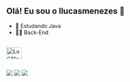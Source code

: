 ## Olá! Eu sou o llucasmenezes 👋

- 🌱 Estudando Java
- 👨‍💻 Back-End

<div style="display: inline_block"><br>
  <img align="center" alt="Lucas-Java" height="30" width="40" src="https://img.shields.io/badge/Java-ED8B00?style=for-the-badge&logo=openjdk&logoColor=white">
</div>

##

<div> 
  <a href="https://instagram.com/lucasrj.__" target="_blank"><img src="https://img.shields.io/badge/-Instagram-%23E4405F?style=for-the-badge&logo=instagram&logoColor=white" target="_blank"></a>
  <a href = "mailto:llucasmenezes99@gmail.com"><img src="https://img.shields.io/badge/-Gmail-%23333?style=for-the-badge&logo=gmail&logoColor=white" target="_blank"></a>
  <a href="https://www.linkedin.com/in/andr%C3%A9-lucas-da-silva-menezes-3857b0233/" target="_blank"><img src="https://img.shields.io/badge/-LinkedIn-%230077B5?style=for-the-badge&logo=linkedin&logoColor=white" target="_blank"></a> 
</div>
